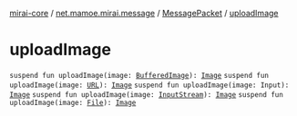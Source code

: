 [mirai-core](../../index.md) / [net.mamoe.mirai.message](../index.md) / [MessagePacket](index.md) / [uploadImage](./upload-image.md)

# uploadImage

`suspend fun uploadImage(image: `[`BufferedImage`](https://docs.oracle.com/javase/6/docs/api/java/awt/image/BufferedImage.html)`): `[`Image`](../../net.mamoe.mirai.message.data/-image/index.md)
`suspend fun uploadImage(image: `[`URL`](https://docs.oracle.com/javase/6/docs/api/java/net/URL.html)`): `[`Image`](../../net.mamoe.mirai.message.data/-image/index.md)
`suspend fun uploadImage(image: Input): `[`Image`](../../net.mamoe.mirai.message.data/-image/index.md)
`suspend fun uploadImage(image: `[`InputStream`](https://docs.oracle.com/javase/6/docs/api/java/io/InputStream.html)`): `[`Image`](../../net.mamoe.mirai.message.data/-image/index.md)
`suspend fun uploadImage(image: `[`File`](https://docs.oracle.com/javase/6/docs/api/java/io/File.html)`): `[`Image`](../../net.mamoe.mirai.message.data/-image/index.md)